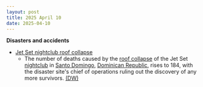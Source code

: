 ```yaml
---
layout: post
title: 2025 April 10
date: 2025-04-10
---
```



**Disasters and accidents**

* [Jet Set nightclub roof collapse](https://en.wikipedia.org/wiki/Jet_Set_nightclub_roof_collapse "Jet Set nightclub roof collapse")
  + The number of deaths caused by the [roof collapse](https://en.wikipedia.org/wiki/Structural_integrity_and_failure "Structural integrity and failure") of the Jet Set [nightclub](https://en.wikipedia.org/wiki/Nightclub "Nightclub") in [Santo Domingo](https://en.wikipedia.org/wiki/Santo_Domingo "Santo Domingo"), [Dominican Republic](https://en.wikipedia.org/wiki/Dominican_Republic "Dominican Republic"), rises to 184, with the disaster site's chief of operations ruling out the discovery of any more survivors. [(DW)](https://www.dw.com/es/tr%C3%A1gico-recuento-en-discoteca-de-dominicana-184-muertos/a-72193455)
